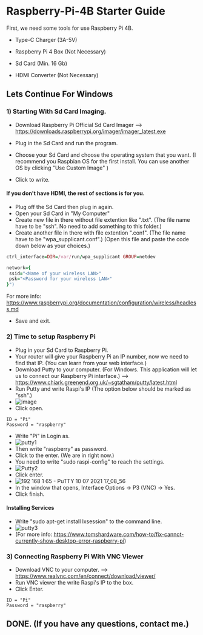 # Raspberry-Pi-4B Starter Guide

First, we need some tools for use Raspberry Pi 4B.

- Type-C Charger (3A-5V)

- Raspberry Pi 4 Box (Not Necessary)

- Sd Card (Min. 16 Gb)

- HDMI Converter (Not Necessary)

## Lets Continue For Windows

### 1) Starting With Sd Card Imaging.

- Download Raspberry Pi Official Sd Card Imager --> https://downloads.raspberrypi.org/imager/imager_latest.exe

- Plug in the Sd Card and run the program.

- Choose your Sd Card and choose the operating system that you want. (I recommend you Raspbian OS for the first install. You can use another OS by clicking "Use Custom Image" )

- Click to write.

#### If you don't have HDMI, the rest of sections is for you.
 
- Plug off the Sd Card then plug in again.
- Open your Sd Card in "My Computer"
- Create new file in there without file extention like ".txt". (The file name have to be "ssh". No need to add something to this folder.)
- Create another file in there with file extention ".conf". (The file name have to be "wpa_supplicant.conf".) (Open this file and paste the code down below as your choices.) 

``` ruby
ctrl_interface=DIR=/var/run/wpa_supplicant GROUP=netdev

network={
 ssid="<Name of your wireless LAN>"
 psk="<Password for your wireless LAN>"
}") 

```
For more info: https://www.raspberrypi.org/documentation/configuration/wireless/headless.md
- Save and exit.

### 2) Time to setup Raspberry Pi

- Plug in your Sd Card to Raspberry Pi. 
- Your router will give your Raspberry Pi an IP number, now we need to find that IP. (You can learn from your web interface.)
- Download Putty to your computer. (For Windows. This application will let us to connect our Raspberry Pi interface.) --> https://www.chiark.greenend.org.uk/~sgtatham/putty/latest.html 
- Run Putty and write Raspi's IP (The option below should be marked as "ssh".)
- ![image](https://user-images.githubusercontent.com/77537079/125166456-5876d100-e1a4-11eb-95d8-96004207a4fb.png)
- Click open. 

```
ID = "Pi"
Password = "raspberry"
```

- Write "Pi" in Login as. 
- ![putty1](https://user-images.githubusercontent.com/77537079/125166114-c4583a00-e1a2-11eb-94b8-38526a099389.png) 
- Then write "raspberry" as password.  
- Click to the enter. (We are in right now.)
- You need to write "sudo raspi-config" to reach the settings.
- ![Putty2](https://user-images.githubusercontent.com/77537079/125166163-06817b80-e1a3-11eb-8ff6-0869c816626e.png)
- Click enter.
- ![192 168 1 65 - PuTTY 10 07 2021 17_08_56](https://user-images.githubusercontent.com/77537079/125166195-27e26780-e1a3-11eb-8a24-1b9f6f316972.png)
- In the window that opens, Interface Options -> P3 (VNC) -> Yes.
- Click finish.

#### Installing Services

- Write "sudo apt-get install lxsession" to the command line.
- ![putty3](https://user-images.githubusercontent.com/77537079/125166189-1f8a2c80-e1a3-11eb-83d5-10d6e8419853.png)
- (For more info: https://www.tomshardware.com/how-to/fix-cannot-currently-show-desktop-error-raspberry-pi)

### 3) Connecting Raspberry Pi With VNC Viewer

- Download VNC to your computer. --> https://www.realvnc.com/en/connect/download/viewer/
- Run VNC viewer the write Raspi's IP to the box.
- Click Enter.

```
ID = "Pi"
Password = "raspberry"
```

## DONE. (If you have any questions, contact me.) 
